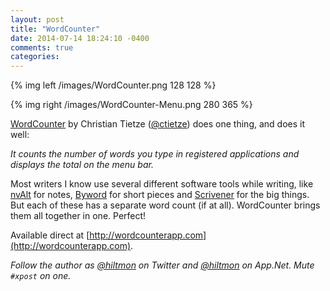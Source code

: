 ```yaml
---
layout: post
title: "WordCounter"
date: 2014-07-14 18:24:10 -0400
comments: true
categories: 
---
```


{% img left /images/WordCounter.png 128 128 %}

{% img right /images/WordCounter-Menu.png 280 365 %}

[WordCounter](http://wordcounterapp.com) by Christian Tietze ([@ctietze](http://twitter.com/ctietze)) does one thing, and does it well:

*It counts the number of words you type in registered applications and displays the total on the menu bar.*

Most writers I know use several different software tools while writing, like [nvAlt](http://brettterpstra.com/projects/nvalt/) for notes, [Byword](https://itunes.apple.com/us/app/byword/id420212497?mt=12&uo=4&at=10l894) for short pieces and [Scrivener](https://itunes.apple.com/us/app/scrivener/id418889511?mt=12&uo=4&at=10l894) for the big things. But each of these has a separate word count (if at all). WordCounter brings them all together in one. Perfect!

Available direct at [http://wordcounterapp.com](http://wordcounterapp.com).

*Follow the author as [@hiltmon](http://twitter.com/hiltmon) on Twitter and [@hiltmon](http://alpha.app.net/hiltmon) on App.Net. Mute `#xpost` on one.*